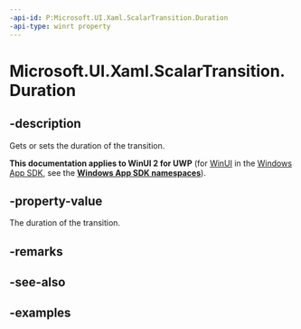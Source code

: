 ```yaml
---
-api-id: P:Microsoft.UI.Xaml.ScalarTransition.Duration
-api-type: winrt property
---
```


<!-- Property syntax.
public TimeSpan Duration { get;  set; }
-->

# Microsoft.UI.Xaml.ScalarTransition.Duration

## -description
Gets or sets the duration of the transition.

**This documentation applies to WinUI 2 for UWP** (for [WinUI](/windows/apps/winui/winui3/) in the [Windows App SDK](/windows/apps/windows-app-sdk/), see the **[Windows App SDK namespaces](/windows/windows-app-sdk/api/winrt/)**).

## -property-value

The duration of the transition.

## -remarks

## -see-also

## -examples

